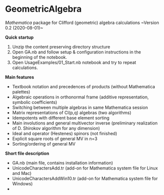 # GeometricAlgebra
*Mathematica* package for Clifford (geometric) algebra calculations
~Version 0.2 (2020-08-01)~  


**Quick startup**
1. Unzip the content preserving directory structure
2. Open GA.nb and follow setup & configuration instructions in the beginning of the notebook. 
3. Open UsageExamples/01_Start.nb notebook and try to repeat calculations.

**Main features**
- Textbook notation and precedences of products (without Mathematica palettes)
- Algebraic operations in orthonormal frame (additive representation, symbolic coefficients)
- Switching between multiple algebras in same Mathematica session
-  Matrix representations of Cl(p,q) algebras (two algorithms)
- Idempotents with different base element sorting
- Main involutions and general multivector inverse (preliminary realization of D. Shirokov algorithm for any dimension)
- Ideal and operator (Hestenes) spinors (not finished)
- Explicit square roots of general MV in n=3
- Sorting/ordering of general MV

**Short file description**
- GA.nb (main file, contains installation information)
- UnicodeCharactersAdd.tr (add-on for Mathematica system file for Linux and Mac)
- UnicodeCharactersAddWin10.tr (add-on for Mathematica system file for Windows) 
-
